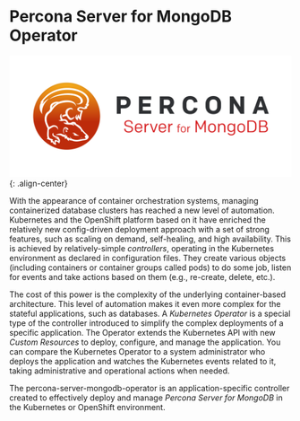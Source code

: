 Percona Server for MongoDB Operator
===================================

![PSMDB logo](./assets/images/psmdb-logo.png "Percona Server for MongoDB logo"){: .align-center}

With the appearance of container orchestration systems, managing containerized database clusters has reached a new level of automation. Kubernetes and the OpenShift platform based on it have enriched the relatively new config-driven deployment approach with a set of strong features, such as scaling on demand, self-healing, and high availability. This is achieved by relatively-simple *controllers*, operating in the Kubernetes environment as declared in configuration files. They create various objects (including containers or container groups called pods) to do some job, listen for events and take actions based on them (e.g., re-create, delete, etc.).

The cost of this power is the complexity of the underlying container-based architecture. This level of automation makes it even more complex for the stateful applications, such as databases. A *Kubernetes Operator* is a special type of the controller introduced to simplify the complex deployments of a specific application. The Operator extends the Kubernetes API with new *Custom Resources* to deploy, configure, and manage the application. You can compare the Kubernetes Operator to a system administrator who deploys the application and watches the Kubernetes events related to it, taking administrative and operational actions when needed.

The percona-server-mongodb-operator is an application-specific controller created to effectively deploy and manage *Percona Server for MongoDB* in the Kubernetes or OpenShift environment.
